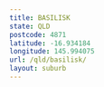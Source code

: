 ```yaml
---
title: BASILISK
state: QLD
postcode: 4871
latitude: -16.934184
longitude: 145.994075
url: /qld/basilisk/
layout: suburb
---
```

